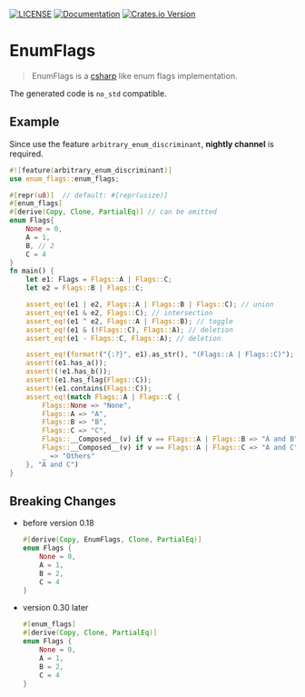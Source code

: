 [![LICENSE](https://img.shields.io/badge/license-MIT-blue.svg)](LICENSE-MIT)
[![Documentation](https://docs.rs/enum-flags/badge.svg)](https://docs.rs/enum-flags)
[![Crates.io Version](https://img.shields.io/crates/v/enum-flags.svg)](https://crates.io/crates/enum-flags)
# EnumFlags

> EnumFlags is a [csharp](https://docs.microsoft.com/en-us/dotnet/api/system.flagsattribute?view=net-5.0) like enum flags implementation.

The generated code is `no_std` compatible.


## Example

Since use the feature `arbitrary_enum_discriminant`, **nightly channel** is required.

```rust
#![feature(arbitrary_enum_discriminant)]
use enum_flags::enum_flags;

#[repr(u8)]  // default: #[repr(usize)]
#[enum_flags]
#[derive(Copy, Clone, PartialEq)] // can be omitted
enum Flags{
    None = 0,
    A = 1,
    B, // 2
    C = 4
}
fn main() {
    let e1: Flags = Flags::A | Flags::C;
    let e2 = Flags::B | Flags::C;

    assert_eq!(e1 | e2, Flags::A | Flags::B | Flags::C); // union
    assert_eq!(e1 & e2, Flags::C); // intersection
    assert_eq!(e1 ^ e2, Flags::A | Flags::B); // toggle
    assert_eq!(e1 & (!Flags::C), Flags::A); // deletion
    assert_eq!(e1 - Flags::C, Flags::A); // deletion

    assert_eq!(format!("{:?}", e1).as_str(), "(Flags::A | Flags::C)");
    assert!(e1.has_a());
    assert!(!e1.has_b());
    assert!(e1.has_flag(Flags::C));
    assert!(e1.contains(Flags::C));
    assert_eq!(match Flags::A | Flags::C {
        Flags::None => "None",
        Flags::A => "A",
        Flags::B => "B",
        Flags::C => "C",
        Flags::__Composed__(v) if v == Flags::A | Flags::B => "A and B",
        Flags::__Composed__(v) if v == Flags::A | Flags::C => "A and C",
        _ => "Others"
    }, "A and C")
}
```



## Breaking Changes

- before version 0.18
  ```rust
  #[derive(Copy, EnumFlags, Clone, PartialEq)]
  enum Flags {
      None = 0,
      A = 1,
      B = 2,
      C = 4
  }
  ```
- version 0.30 later
  ```rust
  #[enum_flags] 
  #[derive(Copy, Clone, PartialEq)]
  enum Flags {
      None = 0,
      A = 1,
      B = 2,
      C = 4
  }
  ```